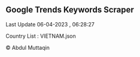 

## Google Trends Keywords Scraper 
 
Last Update 06-04-2023 , 06:28:27

Country List :
VIETNAM.json



© Abdul Muttaqin 

